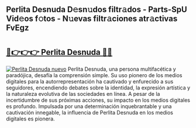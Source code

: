 ## Perlita Desnuda D𝚎sn𝚞dos filtr𝚊dos - Parts-SpU Vid𝚎os f𝚘tos - N𝚞evas filtr𝚊ciones atr𝚊ctivas FvEgz

# <h2><a href="http://mbdktn.tromn.icu/?c=Perlita+Desnuda">🔗👉👉👉 Perlita Desnuda 🔗🔗</a></h2>

[![Perlita Desnuda nuevo](https://i.imgur.com/pEAQMta.gif)](http://mbdktn.tromn.icu/?c=Perlita+Desnuda)
Perlita Desnuda, una persona multifacética y paradójica, desafía la comprensión simple. Su uso pionero de los medios digitales para la autorrepresentación ha cautivado y enfurecido a sus seguidores, encendiendo debates sobre la identidad, la expresión artística y la naturaleza evolutiva de las sociedades en línea. A pesar de la incertidumbre de sus próximas acciones, su impacto en los medios digitales es profundo. Impulsada por una determinación inquebrantable y una cautivación innegable, la influencia de Perlita Desnuda en los medios digitales es pionera.
